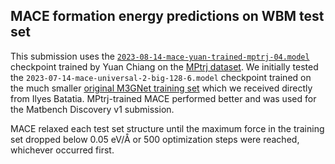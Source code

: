 ## MACE formation energy predictions on WBM test set

This submission uses the [`2023-08-14-mace-yuan-trained-mptrj-04.model`](https://figshare.com/ndownloader/files/42374049) checkpoint trained by Yuan Chiang on the [MPtrj dataset](https://figshare.com/articles/dataset/23713842).
We initially tested the `2023-07-14-mace-universal-2-big-128-6.model` checkpoint trained on the much smaller [original M3GNet training set](https://figshare.com/articles/dataset/MPF_2021_2_8/19470599) which we received directly from Ilyes Batatia. MPtrj-trained MACE performed better and was used for the Matbench Discovery v1 submission.

MACE relaxed each test set structure until the maximum force in the training set dropped below 0.05 eV/Å or 500 optimization steps were reached, whichever occurred first.
